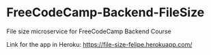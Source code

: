 # FreeCodeCamp-Backend-FileSize

File size microservice for FreeCodeCamp Backend Course

Link for the app in Heroku: https://file-size-felipe.herokuapp.com/
